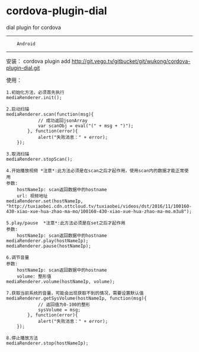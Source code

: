 cordova-plugin-dial
===============

dial plugin for cordova

***************************
        Android 
***************************


安装： cordova plugin add http://git.vego.tv/gitbucket/git/wukong/cordova-plugin-dial.git

使用：
    
    1.初始化方法，必须首先执行
    mediaRenderer.init();
    
    2.启动扫描
    mediaRenderer.scan(function(msg){
                // 成功返回jsonArray
                var scanObj = eval("(" + msg + ")");
            }, function(error){
                alert("失败消息：" + error);
        });
        
    3.取消扫描
    mediaRenderer.stopScan();
    
    4.开始播放视频 *注意*:此方法必须是在scan之后才起作用，使用scan内的数据才能正常使用
    参数: 
        hostNameIp: scan返回数据中的hostname
        url: 视频地址
    mediaRenderer.set(hostNameIp, "http://tuxiaobei.cdn.ottcloud.tv/tuxiaobei/videos/dst/2016/11/100160-430-xiao-xue-hua-zhao-ma-mɑ/100160-430-xiao-xue-hua-zhao-ma-mɑ.m3u8");
    
    5.play/pause  *注意*:此方法必须是在set之后才起作用
    参数: 
        hostNameIp: scan返回数据中的hostname
    mediaRenderer.play(hostNameIp); 
    mediaRenderer.pause(hostNameIp);
    
    6.调节音量
    参数: 
        hostNameIp: scan返回数据中的hostname
        volume: 整形值
    mediaRenderer.volume(hostNameIp, volume);
    
    7.获取当前系统的音量，可能会出现获取不到的情况，需要设置默认值 
    mediaRenderer.getSysVolume(hostNameIp, function(msg){
                // 返回值为0-100的整形
                sysVolume = msg;
            }, function(error){
                alert("失败消息：" + error);
        });
        
    8.停止播放方法
    mediaRenderer.stop(hostNameIp);
